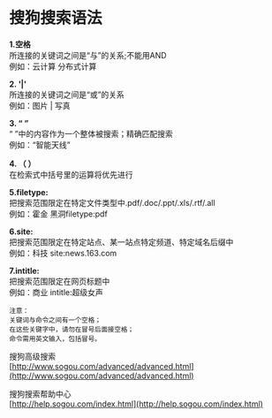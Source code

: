 # 搜狗搜索语法

**1.空格**  
所连接的关键词之间是“与”的关系;不能用AND  
例如：云计算 分布式计算

**2. '\|'**  
所连接的关键词之间是“或”的关系  
例如：图片 \| 写真

**3. “ ”**  
“ ”中的内容作为一个整体被搜索；精确匹配搜索  
例如：“智能天线”

**4. （ ）**  
在检索式中括号里的运算将优先进行

**5.filetype:**  
把搜索范围限定在特定文件类型中.pdf/.doc/.ppt/.xls/.rtf/.all  
例如：霍金 黑洞filetype:pdf

**6.site:**  
把搜索范围限定在特定站点、某一站点特定频道、特定域名后缀中  
例如：科技 site:news.163.com

**7.intitle:**  
把搜索范围限定在网页标题中  
例如：商业 intitle:超级女声

```text
注意：
关键词与命令之间有一个空格；
在这些关键字中，请勿在冒号后面接空格；
命令需用英文输入，包括冒号。
```

搜狗高级搜索  
[http://www.sogou.com/advanced/advanced.html](http://www.sogou.com/advanced/advanced.html)

搜狗搜索帮助中心  
[http://help.sogou.com/index.html](http://help.sogou.com/index.html)

